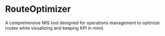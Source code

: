 # RouteOptimizer
A comprehensive MIS tool designed for operations management to optimize routes while visualizing and keeping KPI in mind.
